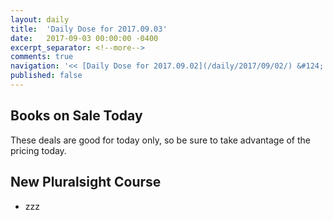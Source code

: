 ```yaml
---
layout: daily
title:  'Daily Dose for 2017.09.03'
date:   2017-09-03 00:00:00 -0400
excerpt_separator: <!--more-->
comments: true
navigation: '<< [Daily Dose for 2017.09.02](/daily/2017/09/02/) &#124; [Sep 2017](/daily/2017/09/) &#124; [2017](/daily/2017/) &#124; [Daily Dose for 2017.09.04](/daily/2017/09/04/) >>'
published: false
---
```

## Books on Sale Today ##
These deals are good for today only, so be sure to take advantage of the pricing today.

## New Pluralsight Course ## 
* zzz

